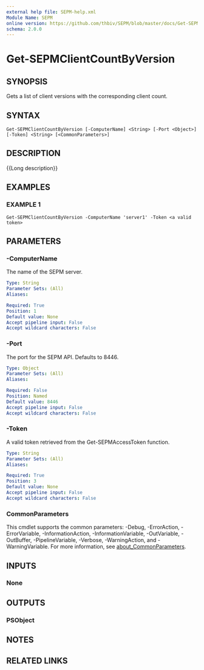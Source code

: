 ```yaml
---
external help file: SEPM-help.xml
Module Name: SEPM
online version: https://github.com/thbiv/SEPM/blob/master/docs/Get-SEPMClientCountByVersion.md
schema: 2.0.0
---
```


# Get-SEPMClientCountByVersion

## SYNOPSIS
Gets a list of client versions with the corresponding client count.

## SYNTAX

```
Get-SEPMClientCountByVersion [-ComputerName] <String> [-Port <Object>] [-Token] <String> [<CommonParameters>]
```

## DESCRIPTION
{{Long description}}

## EXAMPLES

### EXAMPLE 1
```
Get-SEPMClientCountByVersion -ComputerName 'server1' -Token <a valid token>
```

## PARAMETERS

### -ComputerName
The name of the SEPM server.

```yaml
Type: String
Parameter Sets: (All)
Aliases:

Required: True
Position: 1
Default value: None
Accept pipeline input: False
Accept wildcard characters: False
```

### -Port
The port for the SEPM API.
Defaults to 8446.

```yaml
Type: Object
Parameter Sets: (All)
Aliases:

Required: False
Position: Named
Default value: 8446
Accept pipeline input: False
Accept wildcard characters: False
```

### -Token
A valid token retrieved from the Get-SEPMAccessToken function.

```yaml
Type: String
Parameter Sets: (All)
Aliases:

Required: True
Position: 3
Default value: None
Accept pipeline input: False
Accept wildcard characters: False
```

### CommonParameters
This cmdlet supports the common parameters: -Debug, -ErrorAction, -ErrorVariable, -InformationAction, -InformationVariable, -OutVariable, -OutBuffer, -PipelineVariable, -Verbose, -WarningAction, and -WarningVariable. For more information, see [about_CommonParameters](http://go.microsoft.com/fwlink/?LinkID=113216).

## INPUTS

### None
## OUTPUTS

### PSObject
## NOTES

## RELATED LINKS
